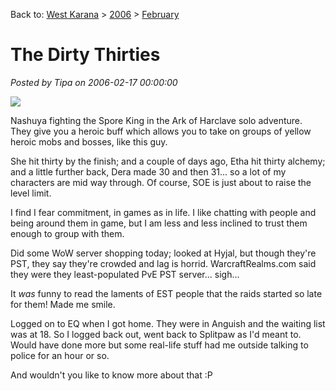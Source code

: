 Back to: [West Karana](/posts/westkarana.md) > [2006](/posts/2006/westkarana.md) > [February](./westkarana.md)
# The Dirty Thirties

*Posted by Tipa on 2006-02-17 00:00:00*

![](../../../images/sporeking.jpg)

Nashuya fighting the Spore King in the Ark of Harclave solo adventure. They give you a heroic buff which allows you to take on groups of yellow heroic mobs and bosses, like this guy.

She hit thirty by the finish; and a couple of days ago, Etha hit thirty alchemy; and a little further back, Dera made 30 and then 31... so a lot of my characters are mid way through. Of course, SOE is just about to raise the level limit.

I find I fear commitment, in games as in life. I like chatting with people and being around them in game, but I am less and less inclined to trust them enough to group with them.

Did some WoW server shopping today; looked at Hyjal, but though they're PST, they say they're crowded and lag is horrid. WarcraftRealms.com said they were they least-populated PvE PST server... sigh...

It *was* funny to read the laments of EST people that the raids started so late for them! Made me smile.

Logged on to EQ when I got home. They were in Anguish and the waiting list was at 18. So I logged back out, went back to Splitpaw as I'd meant to. Would have done more but some real-life stuff had me outside talking to police for an hour or so.

And wouldn't you like to know more about that :P
